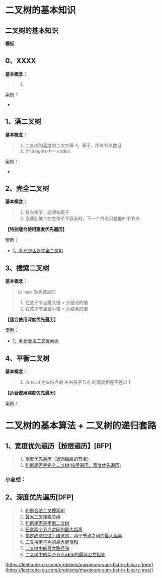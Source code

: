 # 二叉树的基本知识

## 二叉树的基本知识

<b>模板</b>
## 0、XXXX

**基本概念：**

> 1. 

案例：
- []()


## 1、满二叉树

**基本概念：**

> 1. 二叉树的高度的二次方幂-1，等于，所有节点数目
> 1. 2^(height)-1== nodes

案例：
- []()


## 2、完全二叉树

**基本概念：**

> 1. 有右孩子，必须左孩子
> 2. 当遇到某个左右孩子不双全时，下一个节点只是能叶子节点

**【特别适合使用宽度优先遍历】**

案例：
- [1、判断是否是完全二叉树](Tree_BFP_IsCBT_Demo01.java)


## 3、搜索二叉树

**基本概念：**

> 以 `head` 为头结点的
> 1. 左孩子节点最大值 < 头结点的值
> 2. 右孩子节点最小值 > 头结点的值

**【适合使用深度优先遍历】**

案例：
- [1、判断合法二叉搜索树](Tree_DFP_IsValidBST.java)


## 4、平衡二叉树
**基本概念：**

> 1. 以 `head` 为头结点的 左右孩子节点 的高度相差不差过 **1**

**【适合使用深度优先遍历】**

案例：


# 二叉树的基本算法 + 二叉树的递归套路


## 1、宽度优先遍历【按层遍历】[BFP]

> 1. [宽度优先遍历（返回每层的节点）](Tree_BF_Application_Demo01.java)
> 1. [判断是否是完全二叉树(按层遍历，宽度优先遍历)](Tree_BFP_IsCBT_Demo01.java)

### **小总结：**


## 2、深度优先遍历[DFP]

> 1. [判断合法二叉搜索树](Tree_DFP_IsValidBST.java)
> 1. [最大二叉搜索子树](Tree_DFP_IsValidBST_II.java)
> 1. [判断是否是平衡二叉树](Tree_DFP_ISBalance.java)
> 1. [任意两个节点之间的最大距离](Tree_DFP_MaxDistance.java)
> 1. [指定必须进过头结点的，两个节点之间的最大距离](Tree_DFP_MaxDistance2.java)
> 1. [二叉搜索子树的最大键值和](Tree_DFP_MaxSumBST.java)
> 1. [二叉树中的最大路径和](Tree_DFP_MaxPathSum.java)
> 1. [二叉树中的两个节点a和b的最低公共祖先]()

[https://leetcode-cn.com/problems/maximum-sum-bst-in-binary-tree/](https://leetcode-cn.com/problems/maximum-sum-bst-in-binary-tree/)
